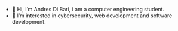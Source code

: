 - 👋 Hi, I’m Andres Di Bari, i am a computer engineering student.
- 👀 I’m interested in cybersecurity, web development and software development.
